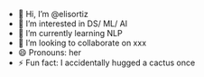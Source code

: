 - 👋 Hi, I’m @elisortiz
- 👀 I’m interested in DS/ ML/ AI
- 🌱 I’m currently learning NLP
- 💞️ I’m looking to collaborate on xxx
- 😄 Pronouns: her
- ⚡ Fun fact: I accidentally hugged a cactus once

<!---
elisortiz/elisortiz is a ✨ special ✨ repository because its `README.md` (this file) appears on your GitHub profile.
You can click the Preview link to take a look at your changes.
--->
